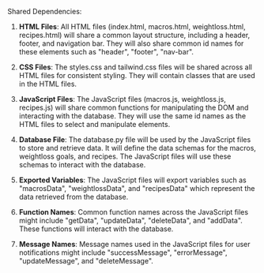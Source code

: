Shared Dependencies:

1. **HTML Files**: All HTML files (index.html, macros.html, weightloss.html, recipes.html) will share a common layout structure, including a header, footer, and navigation bar. They will also share common id names for these elements such as "header", "footer", "nav-bar".

2. **CSS Files**: The styles.css and tailwind.css files will be shared across all HTML files for consistent styling. They will contain classes that are used in the HTML files.

3. **JavaScript Files**: The JavaScript files (macros.js, weightloss.js, recipes.js) will share common functions for manipulating the DOM and interacting with the database. They will use the same id names as the HTML files to select and manipulate elements.

4. **Database File**: The database.py file will be used by the JavaScript files to store and retrieve data. It will define the data schemas for the macros, weightloss goals, and recipes. The JavaScript files will use these schemas to interact with the database.

5. **Exported Variables**: The JavaScript files will export variables such as "macrosData", "weightlossData", and "recipesData" which represent the data retrieved from the database.

6. **Function Names**: Common function names across the JavaScript files might include "getData", "updateData", "deleteData", and "addData". These functions will interact with the database.

7. **Message Names**: Message names used in the JavaScript files for user notifications might include "successMessage", "errorMessage", "updateMessage", and "deleteMessage".